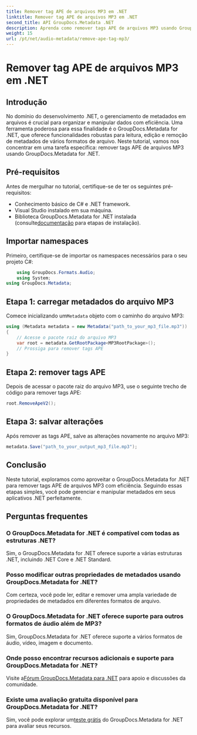 ```yaml
---
title: Remover tag APE de arquivos MP3 em .NET
linktitle: Remover tag APE de arquivos MP3 em .NET
second_title: API GroupDocs.Metadata .NET
description: Aprenda como remover tags APE de arquivos MP3 usando GroupDocs.Metadata for .NET. Gerencie facilmente metadados em seus aplicativos .NET.
weight: 15
url: /pt/net/audio-metadata/remove-ape-tag-mp3/
---
```


# Remover tag APE de arquivos MP3 em .NET

## Introdução
No domínio do desenvolvimento .NET, o gerenciamento de metadados em arquivos é crucial para organizar e manipular dados com eficiência. Uma ferramenta poderosa para essa finalidade é o GroupDocs.Metadata for .NET, que oferece funcionalidades robustas para leitura, edição e remoção de metadados de vários formatos de arquivo. Neste tutorial, vamos nos concentrar em uma tarefa específica: remover tags APE de arquivos MP3 usando GroupDocs.Metadata for .NET. 
## Pré-requisitos
Antes de mergulhar no tutorial, certifique-se de ter os seguintes pré-requisitos:
- Conhecimento básico de C# e .NET framework.
- Visual Studio instalado em sua máquina.
-  Biblioteca GroupDocs.Metadata for .NET instalada (consulte[documentação](https://tutorials.groupdocs.com/metadata/net/) para etapas de instalação).

## Importar namespaces
Primeiro, certifique-se de importar os namespaces necessários para o seu projeto C#:
```csharp
    using GroupDocs.Formats.Audio;
    using System;
using GroupDocs.Metadata;
```
## Etapa 1: carregar metadados do arquivo MP3
 Comece inicializando um`Metadata` objeto com o caminho do arquivo MP3:
```csharp
using (Metadata metadata = new Metadata("path_to_your_mp3_file.mp3"))
{
    // Acesse o pacote raiz do arquivo MP3
    var root = metadata.GetRootPackage<MP3RootPackage>();
    // Prossiga para remover tags APE
}
```
## Etapa 2: remover tags APE
Depois de acessar o pacote raiz do arquivo MP3, use o seguinte trecho de código para remover tags APE:
```csharp
root.RemoveApeV2();
```
## Etapa 3: salvar alterações
Após remover as tags APE, salve as alterações novamente no arquivo MP3:
```csharp
metadata.Save("path_to_your_output_mp3_file.mp3");
```

## Conclusão
Neste tutorial, exploramos como aproveitar o GroupDocs.Metadata for .NET para remover tags APE de arquivos MP3 com eficiência. Seguindo essas etapas simples, você pode gerenciar e manipular metadados em seus aplicativos .NET perfeitamente.

## Perguntas frequentes
### O GroupDocs.Metadata for .NET é compatível com todas as estruturas .NET?
Sim, o GroupDocs.Metadata for .NET oferece suporte a várias estruturas .NET, incluindo .NET Core e .NET Standard.
### Posso modificar outras propriedades de metadados usando GroupDocs.Metadata for .NET?
Com certeza, você pode ler, editar e remover uma ampla variedade de propriedades de metadados em diferentes formatos de arquivo.
### O GroupDocs.Metadata for .NET oferece suporte para outros formatos de áudio além de MP3?
Sim, GroupDocs.Metadata for .NET oferece suporte a vários formatos de áudio, vídeo, imagem e documento.
### Onde posso encontrar recursos adicionais e suporte para GroupDocs.Metadata for .NET?
 Visite a[Fórum GroupDocs.Metadata para .NET](https://forum.groupdocs.com/c/metadata/14) para apoio e discussões da comunidade.
### Existe uma avaliação gratuita disponível para GroupDocs.Metadata for .NET?
 Sim, você pode explorar um[teste grátis](https://releases.groupdocs.com/) do GroupDocs.Metadata for .NET para avaliar seus recursos.